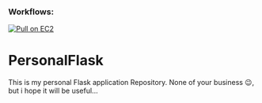 ### Workflows:

[![ Pull on EC2](https://github.com/Blasteed/PersonalFlask/actions/workflows/autopull.yml/badge.svg)](https://github.com/Blasteed/PersonalFlask/actions/workflows/autopull.yml)

# PersonalFlask

This is my personal Flask application Repository. None of your business 😉, but i hope it will be useful...
